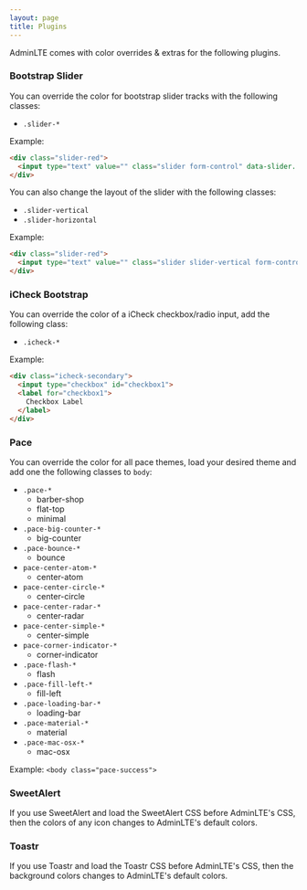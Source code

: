 ```yaml
---
layout: page
title: Plugins
---
```

AdminLTE comes with color overrides & extras for the following plugins.

### Bootstrap Slider

You can override the color for bootstrap slider tracks with the following classes:

- `.slider-*`

Example:

```html
<div class="slider-red">
  <input type="text" value="" class="slider form-control" data-slider...>
</div>
```

You can also change the layout of the slider with the following classes:

- `.slider-vertical`
- `.slider-horizontal`

Example:

```html
<div class="slider-red">
  <input type="text" value="" class="slider slider-vertical form-control" data-slider...>
</div>
```


### iCheck Bootstrap

You can override the color of a iCheck checkbox/radio input, add the following class:

- `.icheck-*`

Example:

```html
<div class="icheck-secondary">
  <input type="checkbox" id="checkbox1">
  <label for="checkbox1">
    Checkbox Label
  </label>
</div>
```


### Pace

You can override the color for all pace themes, load your desired theme and add one the following classes to `body`:

- `.pace-*`
  - barber-shop
  - flat-top
  - minimal
- `.pace-big-counter-*`
  - big-counter
- `.pace-bounce-*`
  - bounce
- `pace-center-atom-*`
  - center-atom
- `pace-center-circle-*`
  - center-circle
- `pace-center-radar-*`
  - center-radar
- `pace-center-simple-*`
  - center-simple
- `pace-corner-indicator-*`
  - corner-indicator
- `.pace-flash-*`
  - flash
- `.pace-fill-left-*`
  - fill-left
- `.pace-loading-bar-*`
  - loading-bar
- `.pace-material-*`
  - material
- `.pace-mac-osx-*`
  - mac-osx

Example: `<body class="pace-success">`


### SweetAlert

If you use SweetAlert and load the SweetAlert CSS before AdminLTE's CSS, then the colors of any icon changes to AdminLTE's default colors.


### Toastr

If you use Toastr and load the Toastr CSS before AdminLTE's CSS, then the background colors changes to AdminLTE's default colors.
